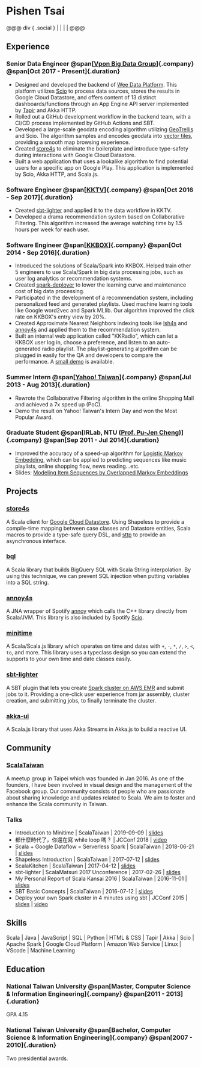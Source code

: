 <link rel="stylesheet" href="https://cdn.jsdelivr.net/npm/bootstrap-icons@1.10.5/font/bootstrap-icons.css">
<style>
header {
    display: none;
}

nav {
    display: none;
}

.social a {
    color: #333333;
}

.company {
    display: block;
    font-size: smaller;
}

.duration {
    display: block;
    font-size: smaller;
    color: #808080;
}
</style>

# Pishen Tsai
@@@ div { .social }
[<i class="bi bi-envelope"></i>](mailto:pishen02@gmail.com) |
[<i class="bi bi-github"></i>](https://github.com/pishen) |
[<i class="bi bi-linkedin"></i>](https://www.linkedin.com/in/pishen) |
[<i class="bi bi-facebook"></i>](https://www.facebook.com/pishen) |
[<i class="bi bi-twitter"></i>](https://twitter.com/pishen)
@@@

## Experience

### Senior Data Engineer @span[[Vpon Big Data Group](https://www.vpon.com/)]{.company} @span[Oct 2017 - Present]{.duration}

* Designed and developed the backend of [Wee Data Platform](https://wee.vpon.com/). This platform utilizes [Scio](https://spotify.github.io/scio/) to process data sources, stores the results in Google Cloud Datastore, and offers content of 13 distinct dashboards/functions through an App Engine API server implemented by [Tapir](https://tapir.softwaremill.com/) and Akka HTTP.
* Rolled out a GitHub development workflow in the backend team, with a CI/CD process implemented by GitHub Actions and SBT.
* Developed a large-scale geodata encoding algorithm utilizing [GeoTrellis](https://geotrellis.io/) and Scio. The algorithm samples and encodes geodata into [vector tiles](https://www.maptiler.com/google-maps-coordinates-tile-bounds-projection), providing a smooth map browsing experience.
* Created [store4s](https://github.com/pishen/store4s) to eliminate the boilerplate and introduce type-safety during interactions with Google Cloud Datastore.
* Built a web application that uses a lookalike algorithm to find potential users for a specific app on Google Play. This application is implemented by Scio, Akka HTTP, and Scala.js.

### Software Engineer @span[[KKTV](https://www.kktv.me/)]{.company} @span[Oct 2016 - Sep 2017]{.duration}

* Created [sbt-lighter](https://github.com/pishen/sbt-lighter) and applied it to the data workflow in KKTV.
* Developed a drama recommendation system based on Collaborative Filtering. This algorithm increased the average watching time by 1.5 hours per week for each user.

### Software Engineer @span[[KKBOX](https://www.kkbox.com/)]{.company} @span[Oct 2014 - Sep 2016]{.duration}

* Introduced the solutions of Scala/Spark into KKBOX. Helped train other 5 engineers to use Scala/Spark in big data processing jobs, such as user log analytics or recommendation systems.
* Created [spark-deployer](https://github.com/KKBOX/spark-deployer) to lower the learning curve and maintenance cost of big data processing.
* Participated in the development of a recommendation system, including personalized feed and generated playlists. Used machine learning tools like Google word2vec and Spark MLlib. Our algorithm improved the click rate on KKBOX's entry view by 20%.
* Created Approximate Nearest Neighbors indexing tools like [lsh4s](https://github.com/pishen/lsh4s) and [annoy4s](https://github.com/annoy4s/annoy4s) and applied them to the recommendation system.
* Built an internal web application called "KKRadio", which can let a KKBOX user log in, choose a preference, and listen to an auto-generated radio playlist. The playlist-generating algorithm can be plugged in easily for the QA and developers to compare the performance. A [small demo](https://www.youtube.com/watch?v=haZftqgDsJo) is available.

### Summer Intern @span[[Yahoo! Taiwan](https://tw.yahoo.com/)]{.company} @span[Jul 2013 - Aug 2013]{.duration}

* Rewrote the Collaborative Filtering algorithm in the online Shopping Mall and achieved a 7x speed up (PoC).
* Demo the result on Yahoo! Taiwan's Intern Day and won the Most Popular Award.

### Graduate Student @span[IRLab, NTU ([Prof. Pu-Jen Cheng](https://www.csie.ntu.edu.tw/~pjcheng/))]{.company} @span[Sep 2011 - Jul 2014]{.duration}
* Improved the accuracy of a speed-up algorithm for [Logistic Markov Embedding](https://dl.acm.org/doi/10.1145/2339530.2339643), which can be applied to predicting sequences like music playlists, online shopping flow, news reading...etc.
* Slides: [Modeling Item Sequences by Overlapped Markov Embeddings](soft-lme.pdf)

## Projects

### [store4s](https://github.com/pishen/store4s)
A Scala client for [Google Cloud Datastore](https://cloud.google.com/datastore/docs). Using Shapeless to provide a compile-time mapping between case classes and Datastore entities, Scala macros to provide a type-safe query DSL, and [sttp](https://sttp.softwaremill.com/) to provide an asynchronous interface.

### [bql](https://github.com/pishen/bql)
A Scala library that builds BigQuery SQL with Scala String interpolation. By using this technique, we can prevent SQL injection when putting variables into a SQL string.

### [annoy4s](https://github.com/annoy4s/annoy4s)
A JNA wrapper of Spotify [annoy](https://github.com/spotify/annoy) which calls the C++ library directly from Scala/JVM. This library is also included by Spotify [Scio](https://spotify.github.io/scio/).

### [minitime](https://github.com/pishen/minitime)
A Scala/Scala.js library which operates on time and dates with `+`, `-`, `*`, `/`, `>`, `<`, `to`, and more. This library uses a typeclass design so you can extend the supports to your own time and date classes easily.

### [sbt-lighter](https://github.com/pishen/sbt-lighter)
A SBT plugin that lets you create [Spark cluster on AWS EMR](https://docs.aws.amazon.com/emr/latest/ReleaseGuide/emr-spark-launch.html) and submit jobs to it. Providing a one-click user experience from jar assembly, cluster creation, and submitting jobs, to finally terminate the cluster.

### [akka-ui](https://github.com/pishen/akka-ui)
A Scala.js library that uses Akka Streams in Akka.js to build a reactive UI.

## Community

### [ScalaTaiwan](https://www.meetup.com/Scala-Taiwan-Meetup/)
A meetup group in Taipei which was founded in Jan 2016. As one of the founders, I have been involved in visual design and the management of the Facebook group. Our community consists of people who are passionate about sharing knowledge and updates related to Scala. We aim to foster and enhance the Scala community in Taiwan.

### Talks
* Introduction to Minitime | ScalaTaiwan | 2019-09-09 | [slides](https://speakerdeck.com/pishen/introduction-to-minitime)
* 都什麼時代了，你還在寫 while loop 嗎？ | JCConf 2018 | [video](https://www.youtube.com/watch?v=6fHE9Xu7DUw)
* Scala + Google Dataflow = Serverless Spark | ScalaTaiwan | 2018-06-21 | [slides](https://speakerdeck.com/pishen/scala-plus-google-dataflow-equals-serverless-spark)
* Shapeless Introduction | ScalaTaiwan | 2017-07-12 | [slides](https://speakerdeck.com/pishen/shapeless-introduction)
* ScalaKitchen | ScalaTaiwan | 2017-04-12 | [slides](https://speakerdeck.com/pishen/scalakitchen)
* sbt-lighter | ScalaMatsuri 2017 Unconference | 2017-02-26 | [slides](https://speakerdeck.com/pishen/sbt-emr-spark)
* My Personal Report of Scala Kansai 2016 | ScalaTaiwan | 2016-11-01 | [slides](https://speakerdeck.com/pishen/my-personal-report-of-scala-kansai-2016)
* SBT Basic Concepts | ScalaTaiwan | 2016-07-12 | [slides](https://speakerdeck.com/pishen/sbt-basic-concepts)
* Deploy your own Spark cluster in 4 minutes using sbt | JCConf 2015 | [slides](https://speakerdeck.com/pishen/deploy-your-own-spark-cluster-in-4-minutes-using-sbt) | [video](https://www.youtube.com/watch?v=XWhQlhuBq2Q)

## Skills
Scala | Java | JavaScript | SQL | Python | HTML & CSS | Tapir | Akka | Scio | Apache Spark | Google Cloud Platform | Amazon Web Service | Linux | VScode | Machine Learning

## Education

### National Taiwan University @span[Master, Computer Science & Information Engineering]{.company} @span[2011 - 2013]{.duration}
GPA 4.15

### National Taiwan University @span[Bachelor, Computer Science & Information Engineering]{.company} @span[2007 - 2010]{.duration}
Two presidential awards.
